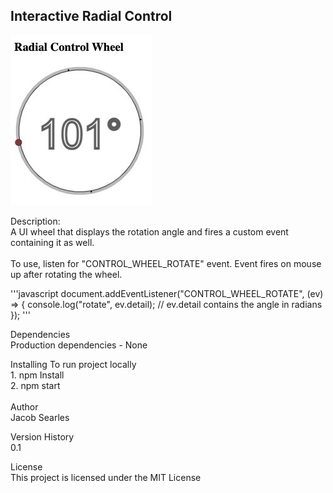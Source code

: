 ## Interactive Radial Control

![radial degree control](./screen.jpg?raw=true)

Description:<br>
A UI wheel that displays the rotation angle and fires a custom event containing it as well.<br>
<br>
To use, listen for "CONTROL_WHEEL_ROTATE" event. Event fires on mouse up after rotating the wheel.<br>

'''javascript
document.addEventListener("CONTROL_WHEEL_ROTATE", (ev) => {
console.log("rotate", ev.detail); // ev.detail contains the angle in radians
});
'''

Dependencies <br>
Production dependencies - None

Installing
To run project locally <br> 1. npm Install <br> 2. npm start<br>
<br>
Author <br>
Jacob Searles

Version History<br>
0.1

License<br>
This project is licensed under the MIT License
